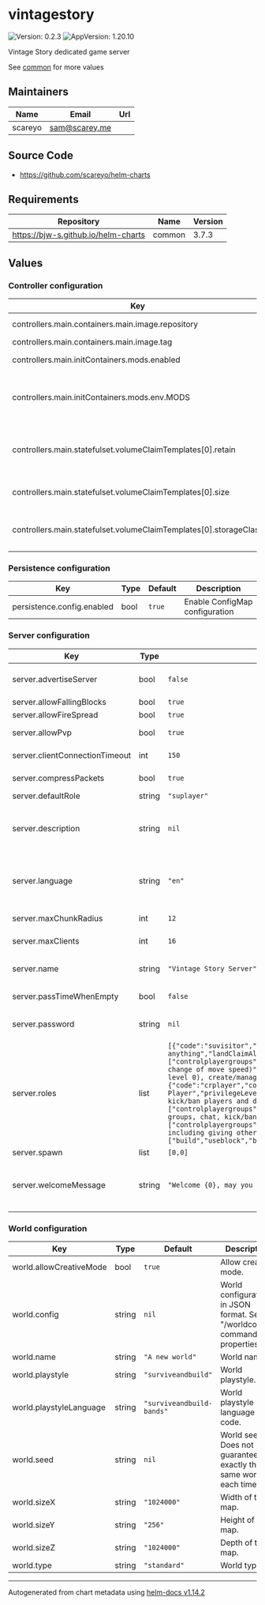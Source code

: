 # vintagestory

![Version: 0.2.3](https://img.shields.io/badge/Version-0.2.3-informational?style=flat-square) ![AppVersion: 1.20.10](https://img.shields.io/badge/AppVersion-1.20.10-informational?style=flat-square)

Vintage Story dedicated game server

See [common](https://github.com/bjw-s/helm-charts/tree/common-3.7.3/charts/library/common) for more values

## Maintainers

| Name | Email | Url |
| ---- | ------ | --- |
| scareyo | <sam@scarey.me> |  |

## Source Code

* <https://github.com/scareyo/helm-charts>

## Requirements

| Repository | Name | Version |
|------------|------|---------|
| https://bjw-s.github.io/helm-charts | common | 3.7.3 |

## Values

### Controller configuration

| Key | Type | Default | Description |
|-----|------|---------|-------------|
| controllers.main.containers.main.image.repository | string | `"zsuatem/vintagestory"` | Image repository |
| controllers.main.containers.main.image.tag | string | `"1.20.10"` | Image tag |
| controllers.main.initContainers.mods.enabled | bool | `false` | Enable mod installation |
| controllers.main.initContainers.mods.env.MODS | string | `""` | A comma-separated list of mod URLs to install |
| controllers.main.statefulset.volumeClaimTemplates[0].retain | bool | `true` | Keep the data volume on helm uninstall |
| controllers.main.statefulset.volumeClaimTemplates[0].size | string | `"64Gi"` | Size of the data volume |
| controllers.main.statefulset.volumeClaimTemplates[0].storageClass | string | `nil` | Storage class for the data volume |

### Persistence configuration

| Key | Type | Default | Description |
|-----|------|---------|-------------|
| persistence.config.enabled | bool | `true` | Enable ConfigMap configuration |

### Server configuration

| Key | Type | Default | Description |
|-----|------|---------|-------------|
| server.advertiseServer | bool | `false` | Advertise the server on the public server listing. |
| server.allowFallingBlocks | bool | `true` | Allow blocks to fall. |
| server.allowFireSpread | bool | `true` | Allow fire to spread. |
| server.allowPvp | bool | `true` | Allow players to hit each other. |
| server.clientConnectionTimeout | int | `150` | Client connection timeout in seconds. |
| server.compressPackets | bool | `true` | Compress data sent to clients. |
| server.defaultRole | string | `"suplayer"` | Default player role. |
| server.description | string | `nil` | Can be longer than name, visible in the public server listing. You can use VTML here. |
| server.language | string | `"en"` | 2-letter code of localization to use on this server. Determines language of server messages. |
| server.maxChunkRadius | int | `12` | Maximum player view distance. |
| server.maxClients | int | `16` | Maximum number of players. |
| server.name | string | `"Vintage Story Server"` | Short string, visible in the public server listing. |
| server.passTimeWhenEmpty | bool | `false` | Pass time when no players are online. |
| server.password | string | `nil` | Password required to join the server. Disabled if null. |
| server.roles | list | `[{"code":"suvisitor","color":"Green","defaultGameMode":1,"description":"Can only visit this world and chat but not use/place/break anything","landClaimAllowance":"0","name":"Survival Visitor","privileges":["chat"]},{"code":"crvisitor","color":"DarkGray","defaultGameMode":2,"description":"Can only visit this world, chat and fly but not use/place/break anything","landClaimAllowance":"0","name":"Creative Visitor","privileges":["chat"]},{"code":"limitedsuplayer","defaultGameMode":1,"description":"Can use/place/break blocks only in permitted areas (priv level -1), create/manage player groups and chat","landClaimAllowance":"0","name":"Limited Survival Player","privileges":["controlplayergroups","manageplayergroups","chat","build","useblock","attackcreatures","attackplayers","selfkill"]},{"code":"limitedcrplayer","color":"LightGreen","defaultGameMode":2,"description":"Can use/place/break blocks in only in permitted areas (priv level -1), create/manage player groups, chat, fly and set his own game mode (= allows fly and change of move speed)","landClaimAllowance":"0","name":"Limited Creative Player","privileges":["controlplayergroups","manageplayergroups","chat","build","useblock","gamemode","freemove","attackcreatures","attackplayers","selfkill"]},{"code":"suplayer","color":"White","defaultGameMode":1,"description":"Can use/place/break blocks in unprotected areas (priv level 0), create/manage player groups and chat. Can claim an area of up to 8 chunks.","landClaimAllowance":"262144","name":"Survival Player","privilegeLevel":"0","privileges":["controlplayergroups","manageplayergroups","chat","areamodify","build","useblock","attackcreatures","attackplayers","selfkill"]},{"code":"crplayer","color":"LightGreen","defaultGameMode":2,"description":"Can use/place/break blocks in all areas (priv level 100), create/manage player groups, chat, fly and set his own game mode (= allows fly and change of move speed). Can claim an area of up to 40 chunks.","landClaimAllowance":"1310720","landClaimMaxAreas":"6","name":"Creative Player","privilegeLevel":100,"privileges":["controlplayergroups","manageplayergroups","chat","areamodify","build","useblock","gamemode","freemove","attackcreatures","attackplayers","selfkill"]},{"code":"sumod","color":"Cyan","defaultGameMode":1,"description":"Can use/place/break blocks everywhere (priv level 200), create/manage player groups, chat, kick/ban players and do serverwide announcements. Can claim an area of up to 4 chunks.","landClaimAllowance":"1310720","landClaimMaxAreas":"60","name":"Survival Moderator","privilegeLevel":200,"privileges":["controlplayergroups","manageplayergroups","chat","areamodify","build","useblock","buildblockseverywhere","useblockseverywhere","kick","ban","announce","readlists","attackcreatures","attackplayers","selfkill"]},{"code":"crmod","color":"Cyan","defaultGameMode":2,"description":"Can use/place/break blocks everywhere (priv level 500), create/manage player groups, chat, kick/ban players, fly and set his own or other players game modes (= allows fly and change of move speed). Can claim an area of up to 40 chunks.","landClaimAllowance":"1310720","landClaimMaxAreas":"60","name":"Creative Moderator","privilegeLevel":500,"privileges":["controlplayergroups","manageplayergroups","chat","areamodify","build","useblock","buildblockseverywhere","useblockseverywhere","kick","ban","gamemode","freemove","commandplayer","announce","readlists","attackcreatures","attackplayers","selfkill"]},{"autoGrant":true,"code":"admin","color":"LightBlue","defaultGameMode":1,"description":"Has all privileges, including giving other players admin status.","landClaimAllowance":"2147483647","landClaimMaxAreas":"99999","name":"Admin","privilegeLevel":99999,"privileges":["build","useblock","buildblockseverywhere","useblockseverywhere","attackplayers","attackcreatures","freemove","gamemode","pickingrange","chat","kick","ban","whitelist","setwelcome","announce","readlists","give","areamodify","setspawn","controlserver","tp","time","grantrevoke","root","commandplayer","controlplayergroups","manageplayergroups","selfkill"]}]` | List of roles. See templates/config.yaml for the complete set of available fields. |
| server.spawn | list | `[0,0]` | Spawn position. |
| server.welcomeMessage | string | `"Welcome {0}, may you survive well and prosper"` | The message shown to players when they join. Placeholder {0} will be replaced with Player's nickname. |

### World configuration

| Key | Type | Default | Description |
|-----|------|---------|-------------|
| world.allowCreativeMode | bool | `true` | Allow creative mode. |
| world.config | string | `nil` | World configuration in JSON format. See "/worldconfig" command for properties. |
| world.name | string | `"A new world"` | World name. |
| world.playstyle | string | `"surviveandbuild"` | World playstyle. |
| world.playstyleLanguage | string | `"surviveandbuild-bands"` | World playstyle language code. |
| world.seed | string | `nil` | World seed. Does not guarantee exactly the same world each time. |
| world.sizeX | string | `"1024000"` | Width of the map. |
| world.sizeY | string | `"256"` | Height of the map. |
| world.sizeZ | string | `"1024000"` | Depth of the map. |
| world.type | string | `"standard"` | World type. |

----------------------------------------------
Autogenerated from chart metadata using [helm-docs v1.14.2](https://github.com/norwoodj/helm-docs/releases/v1.14.2)
